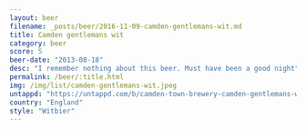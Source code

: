 ```yaml
---
layout: beer
filename: _posts/beer/2016-11-09-camden-gentlemans-wit.md
title: Camden gentlemans wit
category: beer
score: 5
beer-date: "2013-08-18"
desc: "I remember nothing about this beer. Must have been a good night"
permalink: /beer/:title.html
img: /img/list/camden-gentlemans-wit.jpeg
untappd: "https://untappd.com/b/camden-town-brewery-camden-gentlemans-wit-white-beer/108629"
country: "England"
style: "Witbier"
---
```

